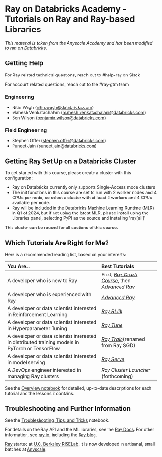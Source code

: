 # Ray on Databricks Academy - Tutorials on Ray and Ray-based Libraries

*This material is taken from the Anyscale Academy and has been modified to run on Databricks.*

## Getting Help

For Ray related technical questions, reach out to #help-ray on Slack

For account related questions, reach out to the #ray-gtm team

### Engineering
- Nitin Wagh (nitin.wagh@databricks.com)
- Mahesh Venkatachalam (mahesh.venkatachalam@databricks.com) 
- Ben Wilson (benjamin.wilson@databricks.com)

### Field Engineering
- Stephen Offer  (stephen.offer@databricks.com)
- Puneet Jain (puneet.jain@databricks.com) 

## Getting Ray Set Up on a Databricks Cluster

To get started with this course, please create a cluster with this configuration:

- Ray on Databricks currently only supports Single-Access mode clusters
- The init functions in this course are set to run with 2 worker nodes and 4 CPUs per node, so select a cluster with at least 2 workers and 4 CPUs available per node.
- Ray will be included in the Databricks Machine Learning Runtime (MLR) in Q1 of 2024, but if not using the latest MLR, please install using the Libraries panel, selecting PyPI as the source and installing 'ray[all]'

This cluster can be reused for all sections of this course.

## Which Tutorials Are Right for Me?

Here is a recommended reading list, based on your interests:

| You Are... | Best Tutorials |
| :--------- | :------------- |
| A developer who is new to Ray | First, [_Ray Crash Course_](ray-crash-course/00-Ray-Crash-Course-Overview.ipynb), then [_Advanced Ray_](advanced-ray/00-Advanced-Ray-Overview.ipynb) |
| A developer who is experienced with Ray | [_Advanced Ray_](advanced-ray/00-Advanced-Ray-Overview.ipynb) |
| A developer or data scientist interested in Reinforcement Learning | [_Ray RLlib_](ray-rllib/00-Ray-RLlib-Overview.ipynb) |
| A developer or data scientist interested in Hyperparameter Tuning  | [_Ray Tune_](ray-tune/00-Ray-Tune-Overview.ipynb) |
| A developer or data scientist interested in distributed training models in PyTorch or TensorFlow | [_Ray Train_](ray-tune/00-Ray-Train-Overview.ipynb)(renamed from Ray SGD)|
| A developer or data scientist interested in model serving | [_Ray Serve_](ray-serve/00-Ray-Serve-Overview.ipynb) |
| A _DevOps_ engineer interested in managing Ray clusters | _Ray Cluster Launcher_ (forthcoming) |

See the [Overview notebook](Overview.ipynb) for detailed, up-to-date descriptions for each tutorial and the lessons it contains.

## Troubleshooting and Further Information

See the [Troubleshooting, Tips, and Tricks](reference/Troubleshooting-Tips-Tricks.ipynb) notebook.

For details on the Ray API and the ML libraries, see the [Ray Docs](https://docs.ray.io/en/latest/). For other information, see [ray.io](https://ray.io), including the [Ray blog](https://medium.com/distributed-computing-with-ray).

[Ray](https://ray.io) started at [U.C. Berkeley RISELab](https://rise.cs.berkeley.edu/). It is now developed in artisanal, small batches at [Anyscale](https://anyscale.com).